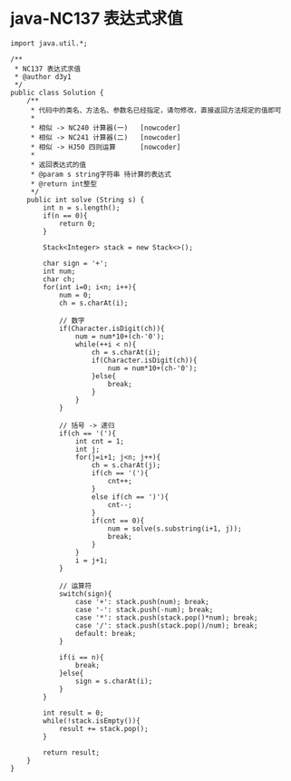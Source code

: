 # java-NC137 表达式求值


    import java.util.*;
    
    /**
     * NC137 表达式求值
     * @author d3y1
     */
    public class Solution {
        /**
         * 代码中的类名、方法名、参数名已经指定，请勿修改，直接返回方法规定的值即可
         * 
         * 相似 -> NC240 计算器(一)   [nowcoder]
         * 相似 -> NC241 计算器(二)   [nowcoder]
         * 相似 -> HJ50 四则运算      [nowcoder]
         *
         * 返回表达式的值
         * @param s string字符串 待计算的表达式
         * @return int整型
         */
        public int solve (String s) {
            int n = s.length();
            if(n == 0){
                return 0;
            }
    
            Stack<Integer> stack = new Stack<>();
    
            char sign = '+';
            int num;
            char ch;
            for(int i=0; i<n; i++){
                num = 0;
                ch = s.charAt(i);
    
                // 数字
                if(Character.isDigit(ch)){
                    num = num*10+(ch-'0');
                    while(++i < n){
                        ch = s.charAt(i);
                        if(Character.isDigit(ch)){
                            num = num*10+(ch-'0');
                        }else{
                            break;
                        }
                    }
                }
    
                // 括号 -> 递归
                if(ch == '('){
                    int cnt = 1;
                    int j;
                    for(j=i+1; j<n; j++){
                        ch = s.charAt(j);
                        if(ch == '('){
                            cnt++;
                        }
                        else if(ch == ')'){
                            cnt--;
                        }
                        if(cnt == 0){
                            num = solve(s.substring(i+1, j));
                            break;
                        }
                    }
                    i = j+1;
                }
    
                // 运算符
                switch(sign){
                    case '+': stack.push(num); break;
                    case '-': stack.push(-num); break;
                    case '*': stack.push(stack.pop()*num); break;
                    case '/': stack.push(stack.pop()/num); break;
                    default: break;
                }
    
                if(i == n){
                    break;
                }else{
                    sign = s.charAt(i);
                }
            }
    
            int result = 0;
            while(!stack.isEmpty()){
                result += stack.pop();
            }
    
            return result;
        }
    }

  

